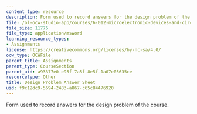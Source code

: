 ```yaml
---
content_type: resource
description: Form used to record answers for the design problem of the course.
file: /ol-ocw-studio-app/courses/6-012-microelectronic-devices-and-circuits-fall-2009/f9c12dc956942483a867c65c84476920_design_sheet.xls
file_size: 11776
file_type: application/msword
learning_resource_types:
- Assignments
license: https://creativecommons.org/licenses/by-nc-sa/4.0/
ocw_type: OCWFile
parent_title: Assignments
parent_type: CourseSection
parent_uid: a93377e0-e95f-7a5f-8e5f-1a07e05635ce
resourcetype: Other
title: Design Problem Answer Sheet
uid: f9c12dc9-5694-2483-a867-c65c84476920
---
```

Form used to record answers for the design problem of the course.